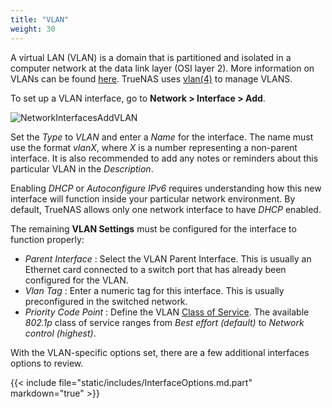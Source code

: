 ```yaml
---
title: "VLAN"
weight: 30
---
```


A virtual LAN (VLAN) is a domain that is partitioned and isolated in a computer network at the data link layer (OSI layer 2).  More information on VLANs can be found [here](https://www.ieee802.org/1/pages/802.1Q-2014.html). TrueNAS uses [vlan(4)](https://www.freebsd.org/cgi/man.cgi?vlan(4)) to manage VLANS. 

To set up a VLAN interface, go to **Network > Interface > Add**.

![NetworkInterfacesAddVLAN](/images/CORE/12.0/NetworkInterfacesAddVLAN.png "Adding a new VLAN")

Set the *Type* to *VLAN* and enter a *Name* for the interface. The name must use the format *vlanX*, where *X* is a number representing a non-parent interface.
It is also recommended to add any notes or reminders about this particular VLAN in the *Description*.

Enabling *DHCP* or *Autoconfigure IPv6* requires understanding how this new interface will function inside your particular network environment. By default, TrueNAS allows only one network interface to have *DHCP* enabled.

The remaining **VLAN Settings** must be configured for the interface to function properly:

* *Parent Interface* : Select the VLAN Parent Interface. This is usually an Ethernet card connected to a switch port that has already been configured for the VLAN.
* *Vlan Tag* : Enter a numeric tag for this interface. This is usually preconfigured in the switched network.
* *Priority Code Point* : Define the VLAN [Class of Service](https://tools.ietf.org/html/rfc4761#section-4.2.7). The available *802.1p* class of service ranges from *Best effort (default)* to *Network control (highest)*.

With the VLAN-specific options set, there are a few additional interfaces options to review.

{{< include file="static/includes/InterfaceOptions.md.part" markdown="true" >}}
